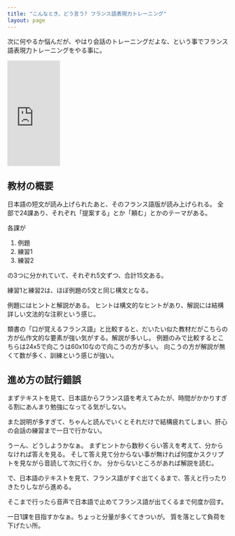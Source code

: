 ```yaml
---
title: "こんなとき、どう言う? フランス語表現力トレーニング"
layout: page	
---
```


次に何やるか悩んだが、やはり会話のトレーニングだよな、という事でフランス語表現力トレーニングをやる事に。

<iframe style="width:120px;height:240px;" marginwidth="0" marginheight="0" scrolling="no" frameborder="0" src="https://rcm-fe.amazon-adsystem.com/e/cm?ref=qf_sp_asin_til&t=karino203-22&m=amazon&o=9&p=8&l=as1&IS1=1&detail=1&asins=4140395699&bc1=ffffff&lt1=_top&fc1=333333&lc1=0066c0&bg1=ffffff&f=ifr"> </iframe>

## 教材の概要

日本語の短文が読み上げられたあと、そのフランス語版が読み上げられる。
全部で24課あり、それぞれ「提案する」とか「頼む」とかのテーマがある。

各課が

1. 例題
2. 練習1
3. 練習2

の3つに分かれていて、それぞれ5文ずつ、合計15文ある。

練習1と練習2は、ほぼ例題の5文と同じ構文となる。

例題にはヒントと解説がある。
ヒントは構文的なヒントがあり、解説には結構詳しい文法的な注釈という感じ。

類書の「口が覚えるフランス語」と比較すると、だいたい似た教材だがこちらの方が仏作文的な要素が強い気がする。解説が多いし。
例題のみで比較するとこちらは24x5で向こうは60x10なので向こうの方が多い。
向こうの方が解説が無くて数が多く、訓練という感じが強い。

## 進め方の試行錯誤

まずテキストを見て、日本語からフランス語を考えてみたが、時間がかかりすぎる割にあんまり勉強になってる気がしない。

また説明が多すぎて、ちゃんと読んでいくとそれだけで結構疲れてしまい、肝心の会話の練習まで一日で行かない。

うーん、どうしようかなぁ。
まずヒントから数秒くらい答えを考えて、分からなければ答えを見る。
そして答え見て分からない事が無ければ何度かスクリプトを見ながら音読して次に行くか。
分からないところがあれば解説を読む。

で、日本語のテキストを見て、フランス語がすぐ出てくるまで、答えと行ったりきたりしながら進める。

そこまで行ったら音声で日本語で止めてフランス語が出てくるまで何度か回す。

一日1課を目指すかなぁ。ちょっと分量が多くてきついが。
質を落として負荷を下げたい所。

